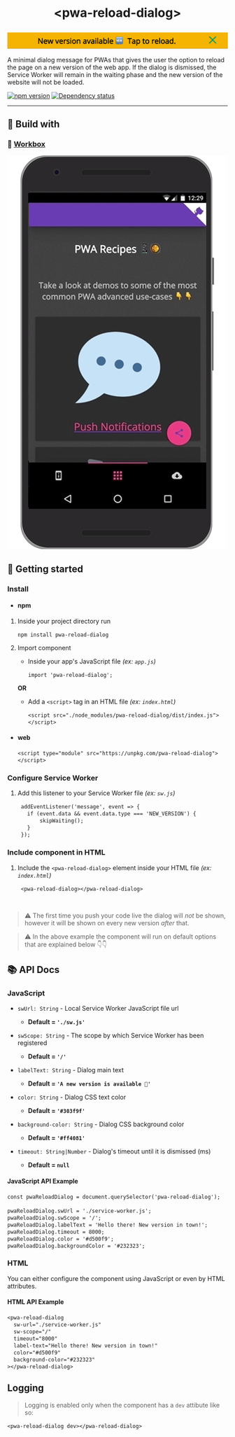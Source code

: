 # <p align="center">&lt;pwa-reload-dialog&gt;</p>

<p align="center">
  <img src="https://github.com/charisTheo/pwa-reload-dialog/blob/master/screenshot.png?raw=true" alt="Example PWA reload dialog"/>
</p>

A minimal dialog message for PWAs that gives the user the option to reload the page on a new version of the web app. If the dialog is dismissed, the Service Worker will remain in the waiting phase and the new version of the website will not be loaded.

[![npm version](https://badge.fury.io/js/pwa-reload-dialog.svg)](//npmjs.com/package/pwa-reload-dialog)
[![Dependency status](https://david-dm.org/charisTheo/pwa-reload-dialog.svg)](//npmjs.com/package/pwa-reload-dialog?activeTab=dependencies)

----

## 👷‍ Build with 

### 🧱 [Workbox](https://developers.google.com/web/tools/workbox/modules/workbox-window)

<p align="center">
  <img src="https://github.com/charisTheo/pwa-reload-dialog/blob/master/demo.gif?raw=true" alt="A demo of the reload dialog"/>
</p>

## 🚀 Getting started

### Install

- #### npm

1. Inside your project directory run 

       npm install pwa-reload-dialog

2. Import component

   * Inside your app's JavaScript file _(ex: `app.js`)_

         import 'pwa-reload-dialog';

    **OR**

    * Add a `<script>` tag in an HTML file _(ex: `index.html`)_ 

          <script src="./node_modules/pwa-reload-dialog/dist/index.js"></script>

- #### web

      <script type="module" src="https://unpkg.com/pwa-reload-dialog"></script>

### Configure Service Worker

1. Add this listener to your Service Worker file _(ex: `sw.js`)_

        addEventListener('message', event => {
          if (event.data && event.data.type === 'NEW_VERSION') {
              skipWaiting();
          }
        });

### Include component in HTML

1. Include the `<pwa-reload-dialog>` element inside your HTML file _(ex: `index.html`)_

        <pwa-reload-dialog></pwa-reload-dialog>

<br>

> ⚠️ The first time you push your code live the dialog will _not_ be shown, however it will be shown on every new version _after_ that.

> ⚠️ In the above example the component will run on default options that are explained below 👇👇 

## 📚 API Docs

### JavaScript

* `swUrl: String` - Local Service Worker JavaScript file url
  * **Default = `'./sw.js'`**
  
  
* `swScope: String` - The scope by which Service Worker has been registered
  * **Default = `'/'`**
  
  
* `labelText: String` - Dialog main text
  * **Default = `'A new version is available 💎'`**
  
  
* `color: String` - Dialog CSS text color
  * **Default = `'#303f9f'`**
  
  
* `background-color: String` - Dialog CSS background color
  * **Default = `'#ff4081'`**
  
  
* `timeout: String|Number` - Dialog's timeout until it is dismissed (ms)
  * **Default = `null`**
  
<!--   
* `onDismiss: Function` - Callback when dialog has been dismissed after timeout or by clicking on the **X** button.
  * **Default = `null`** -->

#### JavaScript API Example

    const pwaReloadDialog = document.querySelector('pwa-reload-dialog');

    pwaReloadDialog.swUrl = './service-worker.js';
    pwaReloadDialog.swScope = '/';
    pwaReloadDialog.labelText = 'Hello there! New version in town!';
    pwaReloadDialog.timeout = 8000;
    pwaReloadDialog.color = '#d500f9';
    pwaReloadDialog.backgroundColor = '#232323';

  
### HTML

You can either configure the component using JavaScript or even by HTML attributes.

#### HTML API Example
    <pwa-reload-dialog 
      sw-url="./service-worker.js" 
      sw-scope="/"
      timeout="8000"
      label-text="Hello there! New version in town!"
      color="#d500f9"
      background-color="#232323"
    ></pwa-reload-dialog>

## Logging

> Logging is enabled only when the component has a `dev` attibute like so:

    <pwa-reload-dialog dev></pwa-reload-dialog>
